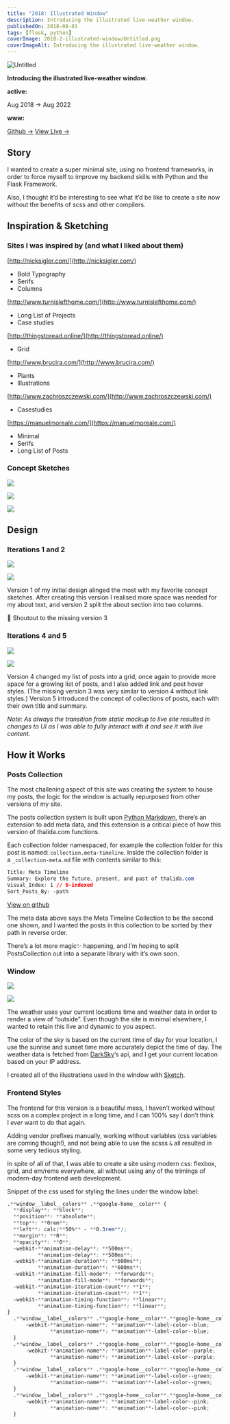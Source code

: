 ```yaml
---
title: "2018: Illustra­ted Window"
description: Introducing the illustrated live-weather window.
publishedOn: 2018-08-01
tags: [flask, python]
coverImage: 2018-2-illustrated-window/Untitled.png
coverImageAlt: Introducing the illustrated live-weather window.
---
```


![Untitled](2018-2-illustrated-window/Untitled.png)

**Introducing the illustrated live-weather window.**

**active:**

Aug 2018 → Aug 2022

**www:**

[Github →](https://github.com/thalida/thalida.com/tree/v-2018-2)   [View Live →](https://2018-2.v.thalida.com)

## Story

I wanted to create a super minimal site, using no frontend frameworks, in order to force myself to improve my backend skills with Python and the Flask Framework.

Also, I thought it’d be interesting to see what it’d be like to create a site now without the benefits of scss and other compilers. ­

## Inspiration & Sketching

### Sites I was inspired by (and what I liked about them)

[http://nicksigler.com/](http://nicksigler.com/)

- Bold Typography
- Serifs
- Columns

[http://www.turnislefthome.com/](http://www.turnislefthome.com/)

- Long List of Projects
- Case studies

[http://thingstoread.online/](http://thingstoread.online/)

- Grid

[http://www.brucira.com/](http://www.brucira.com/)

- Plants
- Illustrations

[http://www.zachroszczewski.com/](http://www.zachroszczewski.com/)

- Casestudies

[https://manuelmoreale.com/](https://manuelmoreale.com/)

- Minimal
- Serifs
- Long List of Posts

### Concept Sketches

![](2018-2-illustrated-window/sketch.1.jpg)

![](2018-2-illustrated-window/sketch.2.jpg)

![](2018-2-illustrated-window/sketch.3.jpg)

## Design

### Iterations 1 and 2

![](2018-2-illustrated-window/mock.1.png)

![](2018-2-illustrated-window/mock.2.png)

Version 1 of my initial design alinged the most with my favorite concept sketches. After creating this version I realised more space was needed for my about text, and version 2 split the about section into two columns.

<aside>
👄 Shoutout to the missing version 3

</aside>

### Iterations 4 and 5

![](2018-2-illustrated-window/mock.3.png)

![](2018-2-illustrated-window/mock.4.png)

Version 4 changed my list of posts into a grid, once again to provide more space for a growing list of posts, and I also added link and post hover styles. (The missing version 3 was very similar to version 4 without link styles.) Version 5 introduced the concept of collections of posts, each with their own title and summary.

*Note: As always the transition from static mockup to live site resulted in changes to UI as I was able to fully interact with it and see it with live content.*

## How it Works

### Posts Collection

The most challening aspect of this site was creating the system to house my posts, the logic for the window is actually repurposed from other versions of my site.

The posts collection system is built upon [Python Markdown](https://python-markdown.github.io/), there’s an extension to add meta data, and this extension is a critical piece of how this version of thalida.com functions.

Each collection folder namespaced, for example the collection folder for this post is named: `collection.meta-timeline`. Inside the collection folder is a `_collection-meta.md` file with contents similar to this:

```css
Title: Meta Timeline
Summary: Explore the future, present, and past of thalida.com
Visual_Index: 1 // 0-indexed
Sort_Posts_By: -path
```

[View on github](https://github.com/thalida/thalida.com/tree/master/posts/collection/collection.meta-timeline)

The meta data above says the Meta Timeline Collection to be the second one shown, and I wanted the posts in this collection to be sorted by their path in reverse order.

There’s a lot more magic✨ happening, and I’m hoping to split PostsCollection out into a separate library with it’s own soon.

### Window

![](2018-2-illustrated-window/cloudy.gif)

![](2018-2-illustrated-window/snow.gif)

The weather uses your current locations time and weather data in order to render a view of “outside”. Even though the site is minimal elsewhere, I wanted to retain this live and dynamic to you aspect.

The color of the sky is based on the current time of day for your location, I use the sunrise and sunset time more accurately depict the time of day. The weather data is fetched from [DarkSky](https://darksky.net/poweredby/)‘s api, and I get your current location based on your IP address.

I created all of the illustrations used in the window with [Sketch](https://www.sketchapp.com/).

### Frontend Styles

The frontend for this version is a beautiful mess, I haven’t worked without scss on a complex project in a long time, and I can 100% say I don’t think I *ever* want to do that again.

Adding vendor prefixes manually, working without variables (css variables are coming though!), and not being able to use the scsss `&` all resulted in some very tedious styling.

In spite of all of that, I was able to create a site using modern css: flexbox, grid, and em/rems everywhere, all without using any of the trimings of modern-day frontend web development.

Snippet of the css used for styling the lines under the window label:

```scss
.**window__label__colors** .**google-home__color** {
  **display**: **block**;
  **position**: **absolute**;
  **top**: **0rem**;
  **left**: calc(**50%** - **0.3rem**);
  **margin**: **0**;
  **opacity**: **0**;
  -webkit-**animation-delay**: **500ms**;
          **animation-delay**: **500ms**;
  -webkit-**animation-duration**: **600ms**;
          **animation-duration**: **600ms**;
  -webkit-**animation-fill-mode**: **forwards**;
          **animation-fill-mode**: **forwards**;
  -webkit-**animation-iteration-count**: **1**;
          **animation-iteration-count**: **1**;
  -webkit-**animation-timing-function**: **linear**;
          **animation-timing-function**: **linear**;
}
  .**window__label__colors** .**google-home__color**.**google-home__color--blue** {
      -webkit-**animation-name**: **animation**-label-color--blue;
              **animation-name**: **animation**-label-color--blue;
  }
  .**window__label__colors** .**google-home__color**.**google-home__color--purple** {
      -webkit-**animation-name**: **animation**-label-color--purple;
              **animation-name**: **animation**-label-color--purple;
  }
  .**window__label__colors** .**google-home__color**.**google-home__color--green** {
      -webkit-**animation-name**: **animation**-label-color--green;
              **animation-name**: **animation**-label-color--green;
  }
  .**window__label__colors** .**google-home__color**.**google-home__color--pink** {
      -webkit-**animation-name**: **animation**-label-color--pink;
              **animation-name**: **animation**-label-color--pink;
  }
```
